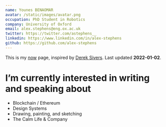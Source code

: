 ```yaml
---
name: Younes BENAOMAR
avatar: /static/images/avatar.png
occupation: PhD Student in Robotics
company: University of Oxford
email: alex.stephens@eng.ox.ac.uk
twitter: https://twitter.com/astephens__
linkedin: https://www.linkedin.com/in/alex-stephens
github: https://github.com/alex-stephens
---
```


This is my [now](https://nownownow.com/about) page, inspired by [Derek Sivers](https://sive.rs/now). Last updated **2022-01-02**.

# I’m currently interested in writing and speaking about

- Blockchain / Ethereum
- Design Systems
- Drawing, painting, and sketching
- The Calm Life & Company
